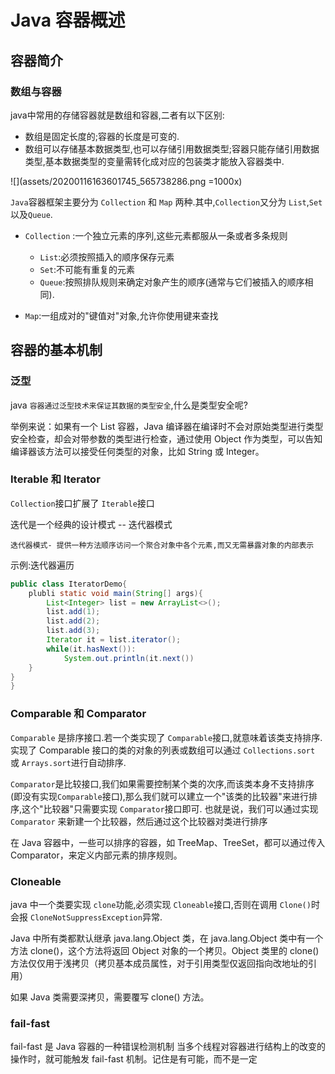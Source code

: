 # Java 容器概述

## 容器简介

### 数组与容器

java中常用的存储容器就是数组和容器,二者有以下区别:
- 数组是固定长度的;容器的长度是可变的.
- 数组可以存储基本数据类型,也可以存储引用数据类型;容器只能存储引用数据类型,基本数据类型的变量需转化成对应的包装类才能放入容器类中.


![](assets/20200116163601745_565738286.png =1000x)

`Java`容器框架主要分为 `Collection` 和 `Map` 两种.其中,`Collection`又分为 `List`,`Set` 以及`Queue`.

- `Collection` :一个独立元素的序列,这些元素都服从一条或者多条规则
    - `List`:必须按照插入的顺序保存元素
    - `Set`:不可能有重复的元素
    - `Queue`:按照排队规则来确定对象产生的顺序(通常与它们被插入的顺序相同).

- `Map`:一组成对的"键值对"对象,允许你使用键来查找


## 容器的基本机制

### 泛型
java `容器通过泛型技术来保证其数据的类型安全`,什么是类型安全呢?

举例来说：如果有一个 List<Object> 容器，Java 编译器在编译时不会对原始类型进行类型安全检查，却会对带参数的类型进行检查，通过使用 Object 作为类型，可以告知编译器该方法可以接受任何类型的对象，比如 String 或 Integer。


### Iterable 和 Iterator


`Collection`接口扩展了 `Iterable`接口

迭代是一个经典的设计模式 -- 迭代器模式

`迭代器模式- 提供一种方法顺序访问一个聚合对象中各个元素,而又无需暴露对象的内部表示`

示例:迭代器遍历

```java
public class IteratorDemo{
    plubli static void main(String[] args){
        List<Integer> list = new ArrayList<>();
        list.add(1);
        list.add(2);
        list.add(3);
        Iterator it = list.iterator();
        while(it.hasNext()):
            System.out.println(it.next())
    }
}
}
```


### Comparable 和 Comparator

`Comparable` 是排序接口.若一个类实现了 `Comparable`接口,就意味着该类支持排序.实现了 Comparable 接口的类的对象的列表或数组可以通过 `Collections.sort` 或 `Arrays.sort`进行自动排序.


`Comparator`是比较接口,我们如果需要控制某个类的次序,而该类本身不支持排序(即没有实现`Comparable`接口),那么我们就可以建立一个"该类的比较器"来进行排序,这个"比较器"只需要实现 `Comparator`接口即可.
也就是说，我们可以通过实现 `Comparator` 来新建一个比较器，然后通过这个比较器对类进行排序


在 Java 容器中，一些可以排序的容器，如 TreeMap、TreeSet，都可以通过传入 Comparator，来定义内部元素的排序规则。


### Cloneable
java 中一个类要实现 `clone`功能,必须实现 `Cloneable`接口,否则在调用 `Clone()`时会报 `CloneNotSuppressException`异常.

Java 中所有类都默认继承 java.lang.Object 类，在 java.lang.Object 类中有一个方法 clone()，这个方法将返回 Object 对象的一个拷贝。Object 类里的 clone() 方法仅仅用于浅拷贝（拷贝基本成员属性，对于引用类型仅返回指向改地址的引用）

如果 Java 类需要深拷贝，需要覆写 clone() 方法。

### fail-fast

fail-fast 是 Java 容器的一种错误检测机制
当多个线程对容器进行结构上的改变的操作时，就可能触发 fail-fast 机制。记住是有可能，而不是一定

